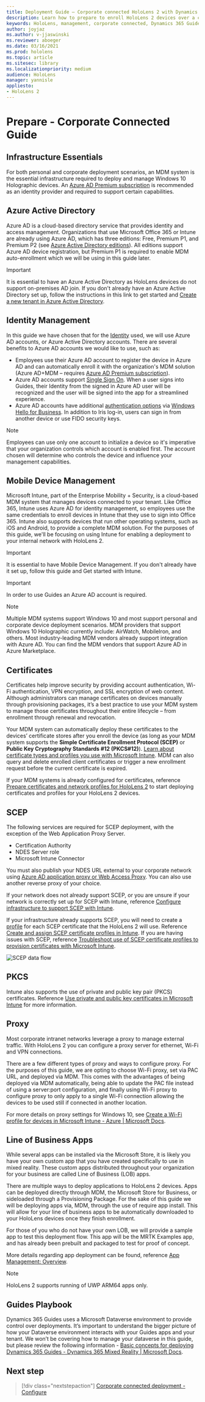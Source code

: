 ```yaml
---
title: Deployment Guide – Corporate connected HoloLens 2 with Dynamics 365 Guides - Prepare
description: Learn how to prepare to enroll HoloLens 2 devices over a corporate Connected network with Dynamics 365 Guides.
keywords: HoloLens, management, corporate connected, Dynamics 365 Guides, AAD, Azure AD, MDM, Mobile Device Management
author: joyjaz
ms.author: v-jjaswinski
ms.reviewer: aboeger
ms.date: 03/16/2021
ms.prod: hololens
ms.topic: article
ms.sitesec: library
ms.localizationpriority: medium
audience: HoloLens
manager: yannisle
appliesto:
- HoloLens 2
---
```


# Prepare - Corporate Connected Guide
## Infrastructure Essentials
For both personal and corporate deployment scenarios, an MDM system is the essential infrastructure required to deploy and manage Windows 10 Holographic devices. An [Azure AD Premium subscription](https://docs.microsoft.com/azure/active-directory/fundamentals/active-directory-get-started-premium) is recommended as an identity provider and required to support certain capabilities.

## Azure Active Directory
Azure AD is a cloud-based directory service that provides identity and access management. Organizations that use Microsoft Office 365 or Intune are already using Azure AD, which has three editions: Free, Premium P1, and Premium P2 (see [Azure Active Directory editions](https://azure.microsoft.com/documentation/articles/active-directory-editions)). All editions support Azure AD device registration, but Premium P1 is required to enable MDM auto-enrollment which we will be using in this guide later.
> [!Important]
> It is essential to have an Azure Active Directory as HoloLens devices do not support on-premises AD join. If you don't already have an Azure Active Directory set up, follow the instructions in this link to get started and [Create a new tenant in Azure Active Directory](https://docs.microsoft.com/azure/active-directory/fundamentals/active-directory-access-create-new-tenant).

## Identity Management
In this guide we have chosen that for the [Identity](https://docs.microsoft.com/hololens/hololens-identity) used, we will use Azure AD accounts, or Azure Active Directory accounts. There are several benefits to Azure AD accounts we would like to use, such as:
- Employees use their Azure AD account to register the device in Azure AD and can automatically enroll it with the organization's MDM solution (Azure AD+MDM – requires [Azure AD Premium subscription](https://docs.microsoft.com/azure/active-directory/fundamentals/active-directory-get-started-premium)).
- Azure AD accounts support [Single Sign On](https://docs.microsoft.com/azure/active-directory/manage-apps/what-is-single-sign-on). When a user signs into Guides, their Identity from the signed in Azure AD user will be recognized and the user will be signed into the app for a streamlined experience.
- Azure AD accounts have additional [authentication options](https://docs.microsoft.com/hololens/hololens-identity) via [Windows Hello for Business](https://docs.microsoft.com/windows/security/identity-protection/hello-for-business/hello-identity-verification). In addition to Iris log-in, users can sign in from another device or use FIDO security keys.

> [!Note] 
> Employees can use only one account to initialize a device so it's imperative that your organization controls which account is enabled first. The account chosen will determine who controls the device and influence your management capabilities.

## Mobile Device Management
Microsoft Intune, part of the Enterprise Mobility + Security, is a cloud-based MDM system that manages devices connected to your tenant. Like Office 365, Intune uses Azure AD for identity management, so employees use the same credentials to enroll devices in Intune that they use to sign into Office 365. Intune also supports devices that run other operating systems, such as iOS and Android, to provide a complete MDM solution. For the purposes of this guide, we'll be focusing on using Intune for enabling a deployment to your internal network with HoloLens 2.
> [!Important] 
> It is essential to have Mobile Device Management. If you don't already have it set up, follow this guide and Get started with Intune.

> [!Important]
> In order to use Guides an Azure AD account is required.

> [!Note] 
> Multiple MDM systems support Windows 10 and most support personal and corporate device deployment scenarios. MDM providers that support Windows 10 Holographic currently include: AirWatch, MobileIron, and others. Most industry-leading MDM vendors already support integration with Azure AD. You can find the MDM vendors that support Azure AD in Azure Marketplace.

## Certificates
Certificates help improve security by providing account authentication, Wi-Fi authentication, VPN encryption, and SSL encryption of web content. Although administrators can manage certificates on devices manually through provisioning packages, it’s a best practice to use your MDM system to manage those certificates throughout their entire lifecycle – from enrollment through renewal and revocation. 

Your MDM system can automatically deploy these certificates to the devices’ certificate stores after you enroll the device (as long as your MDM system supports the **Simple Certificate Enrollment Protocol (SCEP)** or **Public Key Cryptography Standards #12 (PKCS#12)**). [Learn about certificate types and profiles you use with Microsoft Intune](https://docs.microsoft.com/mem/intune/protect/certificates-configure). MDM can also query and delete enrolled client certificates or trigger a new enrollment request before the current certificate is expired.
 
If your MDM systems is already configured for certificates, reference [Prepare certificates and network profiles for HoloLens 2](https://docs.microsoft.com/hololens/hololens-certificates-network) to start deploying certificates and profiles for your HoloLens 2 devices.

## SCEP

The following services are required for SCEP deployment, with the exception of the Web Application Proxy Server.
- Certification Authority
- NDES Server role
- Microsoft Intune Connector

You must also publish your NDES URL external to your corporate network using [Azure AD application proxy or Web Access Proxy](https://docs.microsoft.com/azure/active-directory/manage-apps/application-proxy-add-on-premises-application). You can also use another reverse proxy of your choice.

If your network does not already support SCEP, or you are unsure if your network is correctly set up for SCEP with Intune, reference  [Configure infrastructure to support SCEP with Intune](https://docs.microsoft.com/mem/intune/protect/certificates-scep-configure).

If your infrastructure already supports SCEP, you will need to create a [profile](https://docs.microsoft.com/mem/configmgr/protect/deploy-use/create-certificate-profiles) for each SCEP certificate that the HoloLens 2 will use. Reference [Create and assign SCEP certificate profiles in Intune](https://docs.microsoft.com/mem/intune/protect/certificates-profile-scep). If you are having issues with SCEP, reference [Troubleshoot use of SCEP certificate profiles to provision certificates with Microsoft Intune](https://docs.microsoft.com/troubleshoot/mem/intune/troubleshoot-scep-certificate-profiles).

![SCEP data flow](./images/hololens2-scep-info-flow.png)

## PKCS
Intune also supports the use of private and public key pair (PKCS) certificates. Reference [Use private and public key certificates in Microsoft Intune](https://docs.microsoft.com/mem/intune/protect/certificates-pfx-configure) for more information.

## Proxy
Most corporate intranet networks leverage a proxy to manage external traffic. With HoloLens 2 you can configure a proxy server for ethernet, Wi-Fi and VPN connections.

There are a few different types of proxy and ways to configure proxy. For the purposes of this guide, we are opting to choose Wi-Fi proxy, set via PAC URL, and deployed via MDM. This comes with the advantages of being deployed via MDM automatically, being able to update the PAC file instead of using a server:port configuration, and finally using Wi-Fi proxy to configure proxy to only apply to a single Wi-Fi connection allowing the devices to be used still if connected in another location. 

For more details on proxy settings for Windows 10, see [Create a Wi-Fi profile for devices in Microsoft Intune - Azure | Microsoft Docs](https://docs.microsoft.com/mem/intune/configuration/wi-fi-settings-configure).
## Line of Business Apps 
While several apps can be installed via the Microsoft Store, it is likely you have your own custom app that you have created specifically to use in mixed reality. These custom apps distributed throughout your organization for your business are called Line of Business (LOB) apps.
  
There are multiple ways to deploy applications to HoloLens 2 devices. Apps can be deployed directly through MDM, the Microsoft Store for Business, or sideloaded through a Provisioning Package. For the sake of this guide we will be deploying apps via, MDM, through the use of require app install. This will allow for your line of business apps to be automatically downloaded to your HoloLens devices once they finish enrollment.

For those of you who do not have your own LOB, we will provide a sample app to test this deployment flow. This app will be the MRTK Examples app, and has already been prebuilt and packaged to test for proof of concept.
 
More details regarding app deployment can be found, reference [App Management: Overview](https://docs.microsoft.com/hololens/app-deploy-overview).

> [!NOTE]
> HoloLens 2 supports running of UWP ARM64 apps only.

## Guides Playbook
Dynamics 365 Guides uses a Microsoft Dataverse environment to provide control over deployments. It’s important to understand the bigger picture of how your Dataverse environment interacts with your Guides apps and your tenant. We won’t be covering how to manage your dataverse in this guide, but please review the following information - [Basic concepts for deploying Dynamics 365 Guides - Dynamics 365 Mixed Reality | Microsoft Docs](https://docs.microsoft.com/dynamics365/mixed-reality/guides/admin-deployment-playbook).

## Next step 
> [!div class="nextstepaction"]
> [Corporate connected deployment - Configure](hololens2-corp-connected-configure.md)
